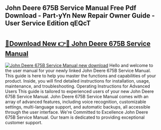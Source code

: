 ## John Deere 675B Service Manual Free Pdf Download - Part-yYn New Repair Owner Guide - User Service Edition qEQcT

# <h2><a href="http://bc88102.oget.top/?id=John+Deere+675B+Service+Manual">🔗Download New 👉🔴 John Deere 675B Service Manual</a></h2>

[![John Deere 675B Service Manual new download](https://i.imgur.com/5g1atiW.png)](http://bc88102.oget.top/?id=John+Deere+675B+Service+Manual)
Hello and welcome to the user manual for your newly linked John Deere 675B Service Manual. This guide is here to help you master the functions and capabilities of your product. Inside, you will find detailed instructions for installation, usage, maintenance, and troubleshooting. Operating Instructions for Advanced Users This guide is tailored to experienced users of your new John Deere 675B Service Manual. John Deere 675B Service Manual comes with an array of advanced features, including voice recognition, customizable settings, multi-language support, and automatic backups, all accessible through the user interface. We're Committed to Excellence John Deere 675B Service Manual. Our team is dedicated to providing exceptional customer support.
